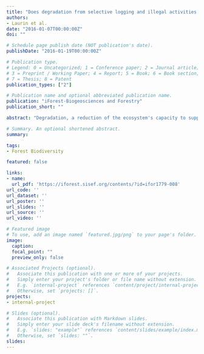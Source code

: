 ```yaml
---
title: "Does degradation from selective logging and illegal activities differently impact forest resources? A case study in Ghana"
authors:
- Laurin et al.
date: "2016-01-07T00:00:00Z"
doi: ""

# Schedule page publish date (NOT publication's date).
publishDate: "2016-01-19T00:00:00Z"

# Publication type.
# Legend: 0 = Uncategorized; 1 = Conference paper; 2 = Journal article;
# 3 = Preprint / Working Paper; 4 = Report; 5 = Book; 6 = Book section;
# 7 = Thesis; 8 = Patent
publication_types: ["2"]

# Publication name and optional abbreviated publication name.
publication: "iForest-Biogeosciences and Forestry"
publication_short: ""

abstract: "Degradation, a reduction of the ecosystem's capacity to supply goods and services, is widespread in tropical forests and mainly caused by human disturbance. To maintain the full range of forest ecosystem services and support the development of effective conservation policies, we must understand the overall impact of degradation on different forest resources. This research investigates the response to disturbance of forest structure using several indicators: soil carbon content, arboreal richness and biodiversity, functional composition (guild and wood density), and productivity. We drew upon large field and remote sensing datasets from different forest types in Ghana, characterized by varied protection status, to investigate impacts of selective logging, and of illegal land use and resources extraction, which are the main disturbance causes in West Africa."

# Summary. An optional shortened abstract.
summary:

tags:
- Forest Biodiversity

featured: false

links:
- name:
  url_pdf: 'https://iforest.sisef.org/contents/?id=ifor1779-008'
url_code: ''
url_dataset: ''
url_poster: ''
url_slides: ''
url_source: ''
url_video: ''

# Featured image
# To use, add an image named `featured.jpg/png` to your page's folder.
image:
  caption:
  focal_point: ""
  preview_only: false

# Associated Projects (optional).
#   Associate this publication with one or more of your projects.
#   Simply enter your project's folder or file name without extension.
#   E.g. `internal-project` references `content/project/internal-project/index.md`.
#   Otherwise, set `projects: []`.
projects:
- internal-project

# Slides (optional).
#   Associate this publication with Markdown slides.
#   Simply enter your slide deck's filename without extension.
#   E.g. `slides: "example"` references `content/slides/example/index.md`.
#   Otherwise, set `slides: ""`.
slides:
---
```

